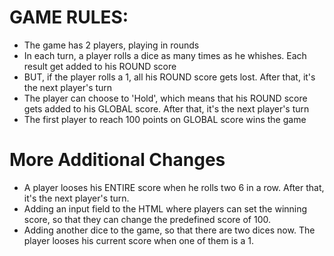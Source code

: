 # GAME RULES:

- The game has 2 players, playing in rounds
- In each turn, a player rolls a dice as many times as he whishes. Each result get added to his ROUND score
- BUT, if the player rolls a 1, all his ROUND score gets lost. After that, it's the next player's turn
- The player can choose to 'Hold', which means that his ROUND score gets added to his GLOBAL score. After that, it's the next player's turn
- The first player to reach 100 points on GLOBAL score wins the game

# More Additional Changes
+  A player looses his ENTIRE score when he rolls two 6 in a row. After that, it's the next player's turn.
+  Adding an input field to the HTML where players can set the winning score, so that they can change the predefined score of 100.
+  Adding another dice to the game, so that there are two dices now. The player looses his current score when one of them is a 1.
